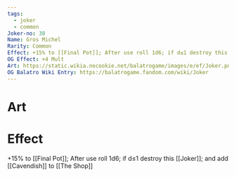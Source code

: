 ```yaml
---
tags:
  - joker
  - common
Joker-no: 38
Name: Gros Michel
Rarity: Common
Effect: +15% to [[Final Pot]]; After use roll 1d6; if d≤1 destroy this [[Joker]]; and add [[Cavendish]] to [[The Shop]]
OG Effect: +4 Mult
Art: https://static.wikia.nocookie.net/balatrogame/images/e/ef/Joker.png/revision/latest?cb=20230925003651
OG Balatro Wiki Entry: https://balatrogame.fandom.com/wiki/Joker
---
```

# Art
# Effect
+15% to [[Final Pot]]; After use roll 1d6; if d≤1 destroy this [[Joker]]; and add [[Cavendish]] to [[The Shop]]